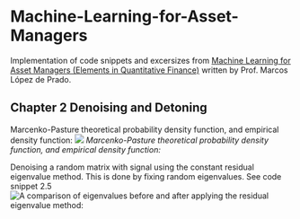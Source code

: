 # Machine-Learning-for-Asset-Managers

Implementation of code snippets and excersizes from [Machine Learning for Asset Managers (Elements in Quantitative Finance)](https://www.amazon.com/Machine-Learning-Managers-Elements-Quantitative/dp/1108792898)
written by Prof. Marcos López de Prado.

## Chapter 2 Denoising and Detoning

Marcenko-Pasture theoretical probability density function, and empirical density function:
![](https://github.com/emoen/Machine-Learning-for-Asset-Managers/blob/master/gaussian_mp.png)
*Marcenko-Pasture theoretical probability density function, and empirical density function:*

Denoising a random matrix with signal using the constant residual eigenvalue method. This is done by fixing random eigenvalues. See code snippet 2.5
![A comparison of eigenvalues before and after applying the residual eigenvalue method:](https://github.com/emoen/Machine-Learning-for-Asset-Managers/blob/master/figure_2_3_eigenvalue_method.png)
